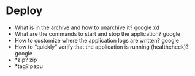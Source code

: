 # Deploy
- What is in the archive and how to unarchive it? google xd
- What are the commands to start and stop the application? google
- How to customize where the application logs are written? google
- How to “quickly” verify that the application is running (healthcheck)? google
- *zip? zip
- *tag? papu